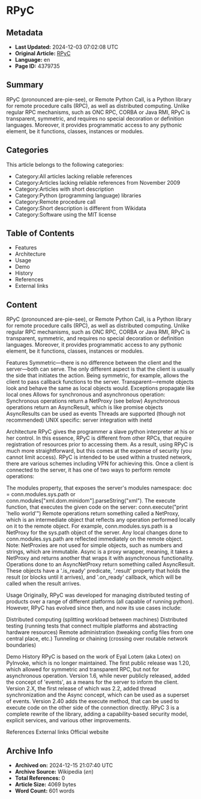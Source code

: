# RPyC

## Metadata
- **Last Updated:** 2024-12-03 07:02:08 UTC
- **Original Article:** [RPyC](https://en.wikipedia.org/wiki/RPyC)
- **Language:** en
- **Page ID:** 4379735

## Summary
RPyC (pronounced are-pie-see), or Remote Python Call, is a Python library for remote procedure calls (RPC), as well as distributed computing. Unlike regular RPC mechanisms, such as ONC RPC, CORBA or Java RMI, RPyC is transparent, symmetric, and requires no special decoration or definition languages. Moreover, it provides programmatic access to any pythonic element, be it functions, classes, instances or modules.

## Categories
This article belongs to the following categories:

- Category:All articles lacking reliable references
- Category:Articles lacking reliable references from November 2009
- Category:Articles with short description
- Category:Python (programming language) libraries
- Category:Remote procedure call
- Category:Short description is different from Wikidata
- Category:Software using the MIT license

## Table of Contents

- Features
- Architecture
- Usage
- Demo
- History
- References
- External links

## Content

RPyC (pronounced are-pie-see), or Remote Python Call, is a Python library for remote procedure calls (RPC), as well as distributed computing. Unlike regular RPC mechanisms, such as ONC RPC, CORBA or Java RMI, RPyC is transparent, symmetric, and requires no special decoration or definition languages. Moreover, it provides programmatic access to any pythonic element, be it functions, classes, instances or modules.

Features
Symmetric—there is no difference between the client and the server—both can serve. The only different aspect is that the client is usually the side that initiates the action. Being symmetric, for example, allows the client to pass callback functions to the server.
Transparent—remote objects look and behave the same as local objects would.
Exceptions propagate like local ones
Allows for synchronous and asynchronous operation:
Synchronous operations return a NetProxy (see below)
Asynchronous operations return an AsyncResult, which is like promise objects
AsyncResults can be used as events
Threads are supported (though not recommended)
UNIX specific: server integration with inetd

Architecture
RPyC gives the programmer a slave python interpreter at his or her control. In this essence, RPyC is different from other RPCs, that require registration of resources prior to accessing them. As a result, using RPyC is much more straightforward, but this comes at the expense of security (you cannot limit access). RPyC is intended to be used within a trusted network, there are various schemes including VPN for achieving this.
Once a client is connected to the server, it has one of two ways to perform remote operations:

The modules property, that exposes the server's modules namespace: doc = conn.modules.sys.path or conn.modules["xml.dom.minidom"].parseString("<some>xml</some>").
The execute function, that executes the given code on the server: conn.execute("print 'hello world'")
Remote operations return something called a NetProxy, which is an intermediate object that reflects any operation performed locally on it to the remote object. For example, conn.modules.sys.path is a NetProxy for the sys.path object of the server. Any local changes done to conn.modules.sys.path are reflected immediately on the remote object.
Note: NetProxies are not used for simple objects, such as numbers and strings, which are immutable.
Async is a proxy wrapper, meaning, it takes a NetProxy and returns another that wraps it with asynchronous functionality. Operations done to an AsyncNetProxy return something called AsyncResult. These objects have a '.is_ready' predicate, '.result' property that holds the result (or blocks until it arrives), and '.on_ready' callback, which will be called when the result arrives.

Usage
Originally, RPyC was developed for managing distributed testing of products over a range of different platforms (all capable of running python). However, RPyC has evolved since then, and now its use cases include:

Distributed computing (splitting workload between machines)
Distributed testing (running tests that connect multiple platforms and abstracting hardware resources)
Remote administration (tweaking config files from one central place, etc.)
Tunneling or chaining (crossing over routable network boundaries)

Demo
History
RPyC is based on the work of Eyal Lotem (aka Lotex) on PyInvoke, which is no longer maintained. The first public release was 1.20, which allowed for symmetric and transparent RPC, but not for asynchronous operation. Version 1.6, while never publicly released, added the concept of 'events', as a means for the server to inform the client. Version 2.X, the first release of which was 2.2, added thread synchronization and the Async concept, which can be used as a superset of events. Version 2.40 adds the execute method, that can be used to execute code on the other side of the connection directly.
RPyC 3 is a complete rewrite of the library, adding a capability-based security model, explicit services, and various other improvements.

References
External links
Official website

## Archive Info
- **Archived on:** 2024-12-15 21:07:40 UTC
- **Archive Source:** Wikipedia (_en_)
- **Total References:** 0
- **Article Size:** 4069 bytes
- **Word Count:** 601 words
